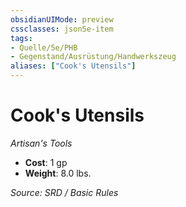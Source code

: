 ```yaml
---
obsidianUIMode: preview
cssclasses: json5e-item
tags:
- Quelle/5e/PHB
- Gegenstand/Ausrüstung/Handwerkszeug
aliases: ["Cook's Utensils"]
---
```

# Cook's Utensils
*Artisan's Tools*  

- **Cost**: 1 gp
- **Weight**: 8.0 lbs.

*Source: SRD / Basic Rules*